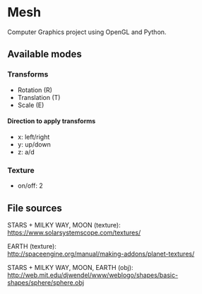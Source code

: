 # Mesh
Computer Graphics project using OpenGL and Python.


## Available modes
### Transforms
* Rotation (R)
* Translation (T)
* Scale (E)

#### Direction to apply transforms
* x: left/right
* y: up/down
* z: a/d

### Texture
* on/off: 2


## File sources

STARS + MILKY WAY, MOON (texture): <br>https://www.solarsystemscope.com/textures/

EARTH (texture): <br>http://spaceengine.org/manual/making-addons/planet-textures/

STARS + MILKY WAY, MOON, EARTH (obj): <br>http://web.mit.edu/djwendel/www/weblogo/shapes/basic-shapes/sphere/sphere.obj

